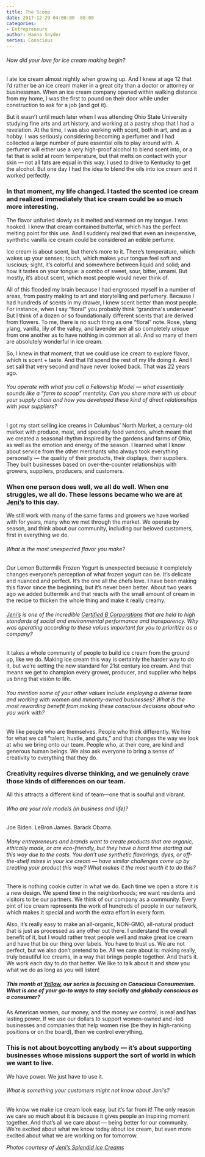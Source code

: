 ```yaml
---
title: The Scoop
date: 2017-12-29 04:00:00 -08:00
categories:
- Entrepreneurs
author: Hanna Snyder
series: Conscious
---
```


###### How did your love for ice cream making begin?

I ate ice cream almost nightly when growing up. And I knew at age 12 that I’d rather be an ice cream maker in a great city than a doctor or attorney or businessman. When an ice cream company opened within walking distance from my home, I was the first to pound on their door while under construction to ask for a job (and got it).

But it wasn’t until much later when I was attending Ohio State University studying fine arts and art history, and working at a pastry shop that I had a revelation. At the time, I was also working with scent, both in art, and as a hobby. I was seriously considering becoming a perfumer and I had collected a large number of pure essential oils to play around with. A perfumer will either use a very high-proof alcohol to blend scent into, or a fat that is solid at room temperature, but that melts on contact with your skin — not all fats are equal in this way. I used to drive to Kentucky to get the alcohol. But one day I had the idea to blend the oils into ice cream and it worked perfectly.

### In that moment, my life changed. I tasted the scented ice cream and realized immediately that ice cream could be so much more interesting.

The flavor unfurled slowly as it melted and warmed on my tongue. I was hooked. I knew that cream contained butterfat, which has the perfect melting point for this use. And I suddenly realized that even an inexpensive, synthetic vanilla ice cream could be considered an edible perfume.

Ice cream is about scent, but there’s more to it. There’s temperature, which wakes up your senses; touch, which makes your tongue feel soft and luscious; sight, it’s colorful and somewhere between liquid and solid; and how it tastes on your tongue: a combo of sweet, sour, bitter, umami. But mostly, it’s about scent, which most people would never think of.

All of this flooded my brain because I had engrossed myself in a number of areas, from pastry making to art and storytelling and perfumery. Because I had hundreds of scents in my drawer, I knew scent better than most people. For instance, when I say “floral” you probably think “grandma's underwear”. But I think of a dozen or so foundationally different scents that are derived from flowers. To me, there is no such thing as one “floral” note. Rose, ylang ylang, vanilla, lily of the valley, and lavender are all so completely unique from one another as to have nothing in common at all. And so many of them are absolutely wonderful in ice cream.

So, I knew in that moment, that we could use ice cream to explore flavor, which is scent \+ taste. And that I’d spend the rest of my life doing it. And I set sail that very second and have never looked back. That was 22 years ago.

###### You operate with what you call a Fellowship Model — what essentially sounds like a “farm to scoop” mentality. Can you share more with us about your supply chain and how you developed these kind of direct relationships with your suppliers?

I got my start selling ice creams in Columbus’ North Market, a century-old market with produce, meat, and specialty food vendors, which meant that we created a seasonal rhythm inspired by the gardens and farms of Ohio, as well as the emotion and energy of the season. I learned what I know about service from the other merchants who always took everything personally — the quality of their products, their displays, their suppliers. They built businesses based on over-the-counter relationships with growers, suppliers, producers, and customers.

### When one person does well, we all do well. When one struggles, we all do. These lessons became who we are at [Jeni’s](https://jenis.com/) to this day.

We still work with many of the same farms and growers we have worked with for years, many who we met through the market. We operate by season, and think about our community, including our beloved customers, first in everything we do.

###### What is the most unexpected flavor you make?

Our Lemon Buttermilk Frozen Yogurt is unexpected because it completely changes everyone’s perception of what frozen yogurt can be. It’s delicate and nuanced and perfect. It’s the one all the chefs love. I have been making this flavor since the beginning, but it’s never been better. About two years ago we added buttermilk and that reacts with the small amount of cream in the recipe to thicken the whole thing and make it really creamy.

###### [Jeni’s](https://jenis.com/) is one of the incredible [Certified B Corporations](https://www.bcorporation.net/) that are held to high standards of social and environmental performance and transparency. Why was operating according to these values important for you to prioritize as a company?

It takes a whole community of people to build ice cream from the ground up, like we do. Making ice cream this way is certainly the harder way to do it, but we’re setting the new standard for 21st century ice cream. And that means we get to champion every grower, producer, and supplier who helps us bring that vision to life.

###### You mention some of your other values include employing a diverse team and working with women and minority-owned businesses? What is the most rewarding benefit from making these conscious decisions about who you work with?

We like people who are themselves. People who think differently. We hire for what we call “talent, hustle, and guts,” and that changes the way we look at who we bring onto our team. People who, at their core, are kind and generous human beings. We also ask everyone to bring a sense of creativity to everything that they do.

### Creativity requires diverse thinking, and we genuinely crave those kinds of differences on our team.

All this attracts a different kind of team—one that is soulful and vibrant.

###### Who are your role models (in business and life)?

Joe Biden.
LeBron James.
Barack Obama.

###### Many entrepreneurs and brands want to create products that are organic, ethically made, or are eco-friendly, but they have a hard time starting out this way due to the costs. You don’t use synthetic flavorings, dyes, or off-the-shelf mixes in your ice cream — have similar challenges come up by creating your product this way? What makes it the most worth it to do this?

There is nothing cookie cutter in what we do. Each time we open a store it is a new design. We spend time in the neighborhoods; we want residents and visitors to be our partners. We think of our company as a community. Every pint of ice cream represents the work of hundreds of people in our network, which makes it special and worth the extra effort in every form.

Also, it’s really easy to make an all-organic, NON-GMO, all-natural product that is just as processed as any other out there. I understand the overall benefit of it, but I would rather treat people well and make great ice cream and have that be our thing over labels. You have to trust us. We are not perfect, but we also don’t pretend to be. All we care about is: making really, truly beautiful ice creams, in a way that brings people together. And that’s it. We work each day to do that better. We like to talk about it and show you what we do as long as you will listen!

##### This month at [Yellow](https://yellowco.co/), our series is focusing on Conscious Consumerism. What is one of your go-to ways to stay socially and globally conscious as a consumer?

As American women, our money, and the money we control, is real and has lasting power. If we use our dollars to support women-owned and -led businesses and companies that help women rise (be they in high-ranking positions or on the board), then we control everything.

### This is not about boycotting anybody — it’s about supporting businesses whose missions support the sort of world in which we want to live.

We have power. We just have to use it.

###### What is something your customers might not know about Jeni’s?

We know we make ice cream look easy, but it’s far from it! The only reason we care so much about it is because it gives people an inspiring moment together. And that’s all we care about — being better for our community. We’re excited about what we know today about ice cream, but even more excited about what we are working on for tomorrow.

*Photos courtesy of [Jeni’s Splendid Ice Creams](https://jenis.com/)*